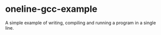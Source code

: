 # oneline-gcc-example
A simple example of writing, compiling and running a program in a single line.
